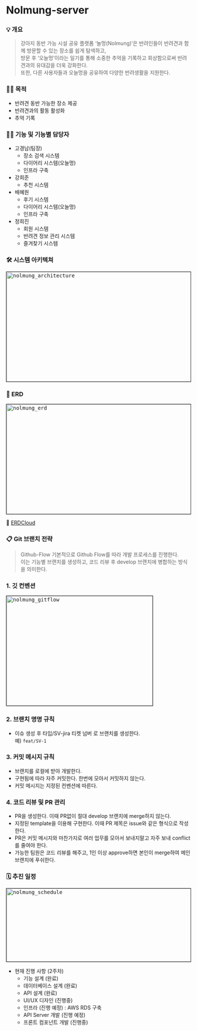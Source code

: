 # Nolmung-server

### 💡 개요
> 강아지 동반 가능 시설 공유 플랫폼 ‘놀멍(Nolmung)’은 반려인들이 반려견과 함께 방문할 수 있는 장소를 쉽게 탐색하고, </br>
> 방문 후 ‘오늘멍’이라는 일기를 통해 소중한 추억을 기록하고 회상함으로써 반려견과의 유대감을 더욱 강화한다. </br>
> 또한, 다른 사용자들과 오늘멍을 공유하여 다양한 반려생활을 지원한다.

### 🙌🏻 목적
- 반려견 동반 가능한 장소 제공
- 반려견과의 활동 활성화
- 추억 기록

### 🙋🏻 기능 및 기능별 담당자
- 고경남(팀장)
  -  장소 검색 시스템
  -  다이어리 시스템(오늘멍)
  -  인프라 구축
- 강희준
  -  추천 시스템 
- 배혜원
  - 후기 시스템
  - 다이어리 시스템(오늘멍)
  - 인프라 구축
- 정희진
  - 회원 시스템
  - 반려견 정보 관리 시스템
  - 즐겨찾기 시스템 

### 🛠️ 시스템 아키텍쳐
<kbd>
<img width="600" height="300" src="https://github.com/user-attachments/assets/28015311-3361-4d76-9621-9dcd7811e706" alt="nolmung_architecture" style="border:1px solid black;">
</kbd>

### 📌 ERD
<kbd>
<img width="600" height="300" src="https://github.com/user-attachments/assets/aeb08556-58b0-4001-b0ed-7fc5a3107fd4" alt="nolmung_erd" style="border:1px solid black;">
</kbd>
<p>
  🔗 <a href="https://www.erdcloud.com/d/i8uWGycunfcGahQYE" rel="nofollow">ERDCloud</a>  
</p>

### 📋 Git 브랜치 전략
> Github-Flow
> 기본적으로 Github Flow를 따라 개발 프로세스를 진행한다. </br>
> 이는 기능별 브랜치를 생성하고, 코드 리뷰 후 develop 브랜치에 병합하는 방식을 의미한다.

### 1. 깃 컨벤션
  <kbd>
    <img width="400" height="300" src="https://github.com/user-attachments/assets/f12fd40e-4dac-47c1-9347-4631c03c7ead" alt="nolmung_gitflow" style="border:1px solid black;">
  </kbd>

### 2. 브랜치 명명 규칙
- 이슈 생성 후 타입/SV-jira 티켓 넘버 로 브랜치를 생성한다.  
  예) `feat/SV-1`

### 3. 커밋 메시지 규칙
- 브랜치를 로컬에 받아 개발한다.  
- 구현됨에 따라 자주 커밋한다. 한번에 모아서 커밋하지 않는다.  
- 커밋 메시지는 지정된 컨벤션에 따른다.

### 4. 코드 리뷰 및 PR 관리
- PR을 생성한다. 이때 PR없이 절대 develop 브랜치에 merge하지 않는다.  
- 지정된 template을 이용해 구현한다. 이때 PR 제목은 issue와 같은 형식으로 작성한다.  
- PR은 커밋 메시지와 마찬가지로 여러 업무를 모아서 보내지말고 자주 보내 conflict를 줄여야 한다.  
- 가능한 팀원은 코드 리뷰를 해주고, 1인 이상 approve하면 본인이 merge하여 메인 브랜치에 푸쉬한다.
  
### 🗓️ 추진 일정
  <kbd>
      <img width="600" height="200" src="https://github.com/user-attachments/assets/307aa836-668e-48bb-8a39-266ec626a6e1" alt="nolmung_schedule" style="border:1px solid black;">
  </kbd>

- 현재 진행 사항 (2주차)
  - 기능 설계 (완료)
  - 데이터베이스 설계 (완료)
  - API 설계 (완료)
  - UI/UX 디자인 (진행중)
  - 인프라 (진행 예정) : AWS RDS 구축
  - API Server 개발 (진행 예정)
  - 프론트 컴포넌트 개발 (진행중)
    
<!--### 🤔 고민한 이야기-->
